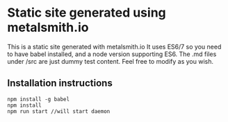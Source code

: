 # Static site generated using metalsmith.io
This is a static site generated with metalsmith.io
It uses ES6/7 so you need to have babel installed, and a node version supporting ES6.
The .md files under /src are just dummy test content. Feel free to modify as you wish.

## Installation instructions

```
npm install -g babel
npm install
npm run start //will start daemon
```

